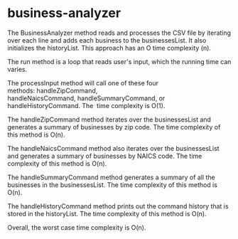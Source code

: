 # business-analyzer

The BusinessAnalyzer method reads and processes the CSV file by iterating over each line and adds each business to the businessesList. It also initializes the historyList. This approach has an O time complexity (n). 

The run method is a loop that reads user's input, which the running time can varies.

The processInput method will call one of these four methods: handleZipCommand, handleNaicsCommand, handleSummaryCommand, or handleHistoryCommand. The  time complexity is O(1).

The handleZipCommand method iterates over the businessesList and generates a summary of businesses by zip code. The time complexity of this method is O(n).

The handleNaicsCommand method also iterates over the businessesList and generates a summary of businesses by NAICS code. The time complexity of this method is O(n).

The handleSummaryCommand method generates a summary of all the businesses in the businessesList. The time complexity of this method is O(n).

The handleHistoryCommand method prints out the command history that is stored in the historyList. The time complexity of this method is O(n).

Overall, the worst case time complexity is O(n).
